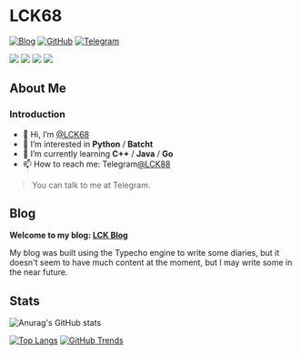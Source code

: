 # LCK68

[![Blog](https://img.shields.io/badge/Blog-LCK.blog-%231D7EA7.svg?logo=wordpress&logoColor=white)](https://www.tz207.cn/)
[![GitHub](https://img.shields.io/badge/GitHub-LCK-%2312100E.svg?logo=Github&logoColor=white)](https://github.com/lck68)
[![Telegram](https://img.shields.io/badge/Telegram-LCK88-%26A5E4.svg?logo=TelegramColor=white)](https://t.me/lck88)

<span > <img src="https://img.shields.io/badge/-HTML5-E34F26?style=flat-square&logo=html5&logoColor=white" /> <img src="https://img.shields.io/badge/-CSS3-1572B6?style=flat-square&logo=css3" /> <img src="https://img.shields.io/badge/-Python-3776AB?style=flat-square&logo=Python&logoColor=white" /> <img src="https://img.shields.io/badge/-Batch-90E59A?style=flat-square&logo=notepadplusplus&logoColor=white" /> </span>
## About Me

### Introduction

- 👋 Hi, I’m [@LCK68](https://github/lck68/)
- 👀 I’m interested in **Python** / **Batcht**
- 🌱 I’m currently learning **C++** / **Java** / **Go**
- 📫 How to reach me: Telegram[@LCK88](https://t.me/lck88/)

> You can talk to me at Telegram.

## Blog

**Welcome to my blog: [LCK Blog](https://www.tz207.cn/)**

My blog was built using the Typecho engine to write some diaries, but it doesn't seem to have much content at the moment, but I may write some in the near future.

## Stats

![Anurag's GitHub stats](https://github-readme-stats.vercel.app/api?username=lck68&show_icons=true&theme=default)

[![Top Langs](https://github-readme-stats.vercel.app/api/top-langs/?username=lck68)](https://github.com/anuraghazra/github-readme-stats)
[![GitHub Trends](https://api.githubtrends.io/user/svg/lck68/langs?time_range=one_year&include_private=True&theme=classic)](https://api.githubtrends.io/user/svg/lck68/langs?time_range=one_year&include_private=True&theme=classic)

